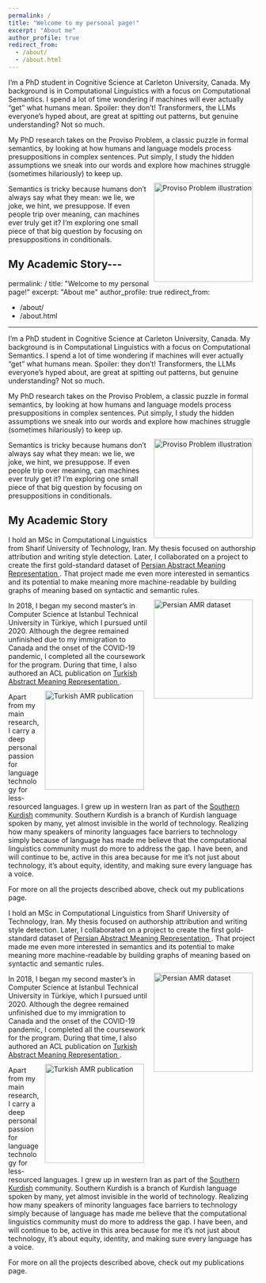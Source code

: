 ```yaml
---
permalink: /
title: "Welcome to my personal page!"
excerpt: "About me"
author_profile: true
redirect_from: 
  - /about/
  - /about.html
---
```


I’m a PhD student in Cognitive Science at Carleton University, Canada. My background is in Computational Linguistics with a focus on Computational Semantics. I spend a lot of time wondering if machines will ever actually “get” what humans mean. Spoiler: they don’t! Transformers, the LLMs everyone’s hyped about, are great at spitting out patterns, but genuine understanding? Not so much.

My PhD research takes on the Proviso Problem, a classic puzzle in formal semantics, by looking at how humans and language models process presuppositions in complex sentences. Put simply, I study the hidden assumptions we sneak into our words and explore how machines struggle (sometimes hilariously) to keep up.  
<img src="/images/proviso.jpg" alt="Proviso Problem illustration" style="float:right; margin:10px; width:200px;">

Semantics is tricky because humans don’t always say what they mean: we lie, we joke, we hint, we presuppose. If even people trip over meaning, can machines ever truly get it? I’m exploring one small piece of that big question by focusing on presuppositions in conditionals.

## My Academic Story---
permalink: /
title: "Welcome to my personal page!"
excerpt: "About me"
author_profile: true
redirect_from: 
  - /about/
  - /about.html
---

I’m a PhD student in Cognitive Science at Carleton University, Canada. My background is in Computational Linguistics with a focus on Computational Semantics. I spend a lot of time wondering if machines will ever actually “get” what humans mean. Spoiler: they don’t! Transformers, the LLMs everyone’s hyped about, are great at spitting out patterns, but genuine understanding? Not so much.

My PhD research takes on the Proviso Problem, a classic puzzle in formal semantics, by looking at how humans and language models process presuppositions in complex sentences. Put simply, I study the hidden assumptions we sneak into our words and explore how machines struggle (sometimes hilariously) to keep up.  
<img src="/assets/images/proviso.jpg" alt="Proviso Problem illustration" style="float:right; margin:10px; width:200px;">

Semantics is tricky because humans don’t always say what they mean: we lie, we joke, we hint, we presuppose. If even people trip over meaning, can machines ever truly get it? I’m exploring one small piece of that big question by focusing on presuppositions in conditionals.

## My Academic Story
I hold an MSc in Computational Linguistics from Sharif University of Technology, Iran. My thesis focused on authorship attribution and writing style detection. Later, I collaborated on a project to create the first gold-standard dataset of <a href="https://aclanthology.org/2024.umrpw-1.2/" target="_blank"> Persian Abstract Meaning Representation </a>. That project made me even more interested in semantics and its potential to make meaning more machine-readable by building graphs of meaning based on syntactic and semantic rules.  
<img src="/assets/images/persian_amr.jpg" alt="Persian AMR dataset" style="float:right; margin:10px; width:200px;">

In 2018, I began my second master’s in Computer Science at Istanbul Technical University in Türkiye, which I pursued until 2020. Although the degree remained unfinished due to my immigration to Canada and the onset of the COVID-19 pandemic, I completed all the coursework for the program. During that time, I also authored an ACL publication on <a href="https://aclanthology.org/P19-2006/" target="_blank"> Turkish Abstract Meaning Representation </a>.  
<img src="/assets/images/turkish_amr.jpg" alt="Turkish AMR publication" style="float:right; margin:10px; width:200px;">

Apart from my main research, I carry a deep personal passion for language technology for less-resourced languages. I grew up in western Iran as part of the <a href="https://en.wikipedia.org/wiki/Southern_Kurdish" target="_blank">Southern Kurdish</a> community. Southern Kurdish is a branch of Kurdish language spoken by many, yet almost invisible in the world of technology. Realizing how many speakers of minority languages face barriers to technology simply because of language has made me believe that the computational linguistics community must do more to address the gap. I have been, and will continue to be, active in this area because for me it’s not just about technology, it’s about equity, identity, and making sure every language has a voice.

For more on all the projects described above, check out my publications page. 

I hold an MSc in Computational Linguistics from Sharif University of Technology, Iran. My thesis focused on authorship attribution and writing style detection. Later, I collaborated on a project to create the first gold-standard dataset of <a href="https://aclanthology.org/2024.umrpw-1.2/" target="_blank"> Persian Abstract Meaning Representation </a>. That project made me even more interested in semantics and its potential to make meaning more machine-readable by building graphs of meaning based on syntactic and semantic rules.  
<img src="/images/persian_amr.jpg" alt="Persian AMR dataset" style="float:right; margin:10px; width:200px;">

In 2018, I began my second master’s in Computer Science at Istanbul Technical University in Türkiye, which I pursued until 2020. Although the degree remained unfinished due to my immigration to Canada and the onset of the COVID-19 pandemic, I completed all the coursework for the program. During that time, I also authored an ACL publication on <a href="https://aclanthology.org/P19-2006/" target="_blank"> Turkish Abstract Meaning Representation </a>.  
<img src="/images/turkish_amr.jpg" alt="Turkish AMR publication" style="float:right; margin:10px; width:200px;">

Apart from my main research, I carry a deep personal passion for language technology for less-resourced languages. I grew up in western Iran as part of the <a href="https://en.wikipedia.org/wiki/Southern_Kurdish" target="_blank">Southern Kurdish</a> community. Southern Kurdish is a branch of Kurdish language spoken by many, yet almost invisible in the world of technology. Realizing how many speakers of minority languages face barriers to technology simply because of language has made me believe that the computational linguistics community must do more to address the gap. I have been, and will continue to be, active in this area because for me it’s not just about technology, it’s about equity, identity, and making sure every language has a voice.

For more on all the projects described above, check out my publications page. 